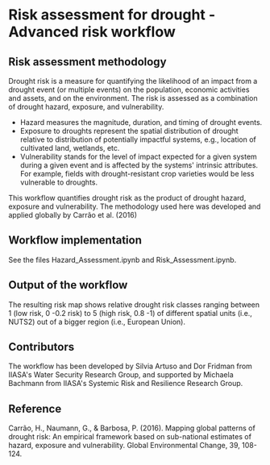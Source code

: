 # Risk assessment for drought - Advanced risk workflow


## Risk assessment methodology

Drought risk is a measure for quantifying the likelihood of an impact from a drought event (or multiple events) on the population, economic activities and assets, and on the environment.
The risk is assessed as a combination of drought hazard, exposure, and vulnerability.
- Hazard measures the magnitude, duration, and timing of drought events.
- Exposure to droughts represent the spatial distribution of drought relative to distribution of potentially impactful systems, e.g., location of cultivated land, wetlands, etc.
- Vulnerability stands for the level of impact expected for a given system during a given event and is affected by the systems' intrinsic attributes. For example, fields with drought-resistant crop varieties would be less vulnerable to droughts.

This workflow quantifies drought risk as the product of drought hazard, exposure and vulnerability. The methodology used here was developed and applied globally by Carrão et al. (2016) 

## Workflow implementation

See the files Hazard_Assessment.ipynb and Risk_Assessment.ipynb.


## Output of the workflow

The resulting risk map shows relative drought risk classes ranging between 1 (low risk, 0 -0.2 risk) to 5 (high risk, 0.8 -1) of different spatial units (i.e., NUTS2) out of a bigger region (i.e., European Union).

## Contributors

The workflow has been developed by Silvia Artuso and Dor Fridman from IIASA's Water Security Research Group, and supported by Michaela Bachmann from IIASA's Systemic Risk and Resilience Research Group.


## Reference

Carrão, H., Naumann, G., & Barbosa, P. (2016). Mapping global patterns of drought risk: An empirical framework based on sub-national estimates of hazard, exposure and vulnerability. Global Environmental Change, 39, 108-124.
 
